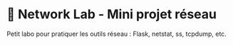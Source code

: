 # 🧪 Network Lab - Mini projet réseau

Petit labo pour pratiquer les outils réseau : Flask, netstat, ss, tcpdump, etc.
